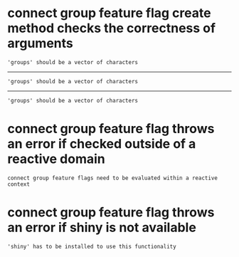 # connect group feature flag create method checks the correctness of arguments

    'groups' should be a vector of characters

---

    'groups' should be a vector of characters

---

    'groups' should be a vector of characters

# connect group feature flag throws an error if checked outside of a reactive domain

    connect group feature flags need to be evaluated within a reactive context

# connect group feature flag throws an error if shiny is not available

    'shiny' has to be installed to use this functionality

